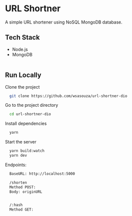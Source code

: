 # URL Shortner

A simple URL shortener using NoSQL MongoDB database.


## Tech Stack

- Node.js
- MongoDB
</br></br>

## Run Locally

Clone the project

```bash
  git clone https://github.com/wsasouza/url-shortner-dio
```

Go to the project directory

```bash
  cd url-shortner-dio  
```

Install dependencies

```bash
  yarn 
```

Start the server

```bash
  yarn build:watch
  yarn dev
```

Endpoints:

```bash
  BaseURL: http://localhost:5000 

  /shorten
  Method POST:
  Body: originURL
  

  /:hash
  Method GET:
```


<br>
<br>